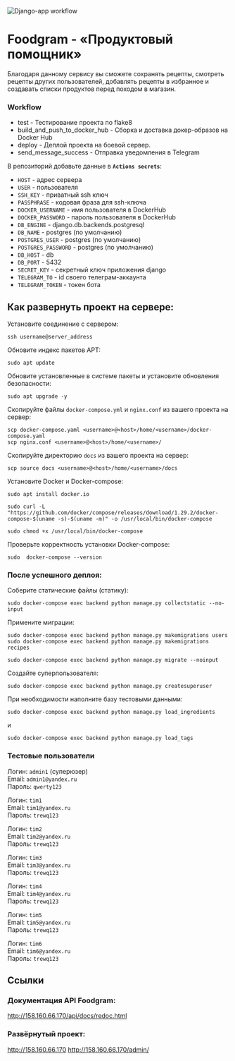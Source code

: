 ![Django-app workflow](https://github.com/needred/foodgram-project-react/actions/workflows/backend.yml/badge.svg)

# Foodgram - «Продуктовый помощник» 
Благодаря данному сервису вы сможете сохранять рецепты, смотреть рецепты других пользователей, добавлять рецепты в избранное и создавать списки продуктов перед походом в магазин.


### Workflow
* test - Тестирование проекта по flake8
* build_and_push_to_docker_hub - Сборка и доставка докер-образов на Docker Hub
* deploy - Деплой проекта на боевой сервер.
* send_message_success - Отправка уведомления в Telegram

В репозиторий добавьте данные в **`Actions secrets`**:
- ```HOST``` - адрес сервера
- ```USER``` - пользователя
- ```SSH_KEY``` - приватный ssh ключ
- ```PASSPHRASE``` - кодовая фраза для ssh-ключа
- ```DOCKER_USERNAME``` - имя пользователя в DockerHub
- ```DOCKER_PASSWORD``` - пароль пользователя в DockerHub
- ```DB_ENGINE``` - django.db.backends.postgresql
- ```DB_NAME``` - postgres (по умолчанию)
- ```POSTGRES_USER``` - postgres (по умолчанию)
- ```POSTGRES_PASSWORD``` - postgres (по умолчанию)
- ```DB_HOST``` - db
- ```DB_PORT``` - 5432
- ```SECRET_KEY``` - секретный ключ приложения django
- ```TELEGRAM_TO``` - id своего телеграм-аккаунта
- ```TELEGRAM_TOKEN``` - токен бота

## Как развернуть проект на сервере:
Установите соединение с сервером:
```
ssh username@server_address
```
Обновите индекс пакетов APT:
```
sudo apt update
```
Обновите установленные в системе пакеты и установите обновления безопасности:
```
sudo apt upgrade -y
```
 
Скопируйте файлы `docker-compose.yml` и `nginx.conf` из вашего проекта на сервер:
```
scp docker-compose.yaml <username>@<host>/home/<username>/docker-compose.yaml
scp nginx.conf <username>@<host>/home/<username>/
```
Скопируйте директорию `docs` из вашего проекта на сервер:
```
scp source docs <username>@<host>/home/<username>/docs
```
Установите Docker и Docker-compose:
```
sudo apt install docker.io
```
```
sudo curl -L "https://github.com/docker/compose/releases/download/1.29.2/docker-compose-$(uname -s)-$(uname -m)" -o /usr/local/bin/docker-compose
```
```
sudo chmod +x /usr/local/bin/docker-compose
```
Проверьте корректность установки Docker-compose:
```
sudo  docker-compose --version
```

### После успешного деплоя:
Соберите статические файлы (статику):
```
sudo docker-compose exec backend python manage.py collectstatic --no-input
```
Примените миграции:
```
sudo docker-compose exec backend python manage.py makemigrations users
sudo docker-compose exec backend python manage.py makemigrations recipes
```
```
sudo docker-compose exec backend python manage.py migrate --noinput
```
Создайте суперпользователя:
```
sudo docker-compose exec backend python manage.py createsuperuser
```
При необходимости наполните базу тестовыми данными:
```
sudo docker-compose exec backend python manage.py load_ingredients
```
и
```
sudo docker-compose exec backend python manage.py load_tags
```

### Тестовые пользователи
Логин: ```admin1``` (суперюзер)  
Email: ```admin1@yandex.ru```  
Пароль: ```qwerty123```  

Логин: ```tim1```  
Email: ```tim1@yandex.ru```  
Пароль: ```trewq123```  

Логин: ```tim2```  
Email: ```tim2@yandex.ru```  
Пароль: ```trewq123```

Логин: ```tim3```  
Email: ```tim3@yandex.ru```  
Пароль: ```trewq123```  

Логин: ```tim4```  
Email: ```tim4@yandex.ru```  
Пароль: ```trewq123```

Логин: ```tim5```  
Email: ```tim5@yandex.ru```  
Пароль: ```trewq123```

Логин: ```tim6```  
Email: ```tim6@yandex.ru```  
Пароль: ```trewq123```

## Ссылки
### Документация API Foodgram:
http://158.160.66.170/api/docs/redoc.html
### Развёрнутый проект:
http://158.160.66.170 
http://158.160.66.170/admin/

